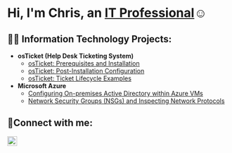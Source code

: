 <h1>Hi, I'm Chris, an <a href="https://linkedin.com/in/christopherkpierson">IT Professional</a>☺</h1>

<h2>👨‍💻 Information Technology Projects:</h2>

- <b>osTicket (Help Desk Ticketing System)</b>
  - [osTicket: Prerequisites and Installation](https://github.com/chrispiersonn/osticket-prereqs)
  - [osTicket: Post-Installation Configuration](https://github.com/chrispiersonn/post-install-config)
  - [osTicket: Ticket Lifecycle Examples](https://github.com/chrispiersonn/ticket-lifecycle)
- <b>Microsoft Azure</b>
  - [Configuring On-premises Active Directory within Azure VMs](https://github.com/chrispiersonn/configure-ad)
  - [Network Security Groups (NSGs) and Inspecting Network Protocols](https://github.com/chrispiersonn/azure-network-protocols)

<h2>🤳Connect with me:</h2>

[<img align="left" alt="Josh | LinkedIn" width="22px" src="https://cdn.jsdelivr.net/npm/simple-icons@v3/icons/linkedin.svg" />][linkedin]

[linkedin]: https://linkedin.com/in/Josh
